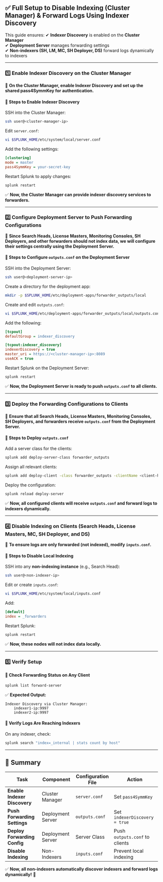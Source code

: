 ## ✅ Full Setup to Disable Indexing (Cluster Manager) & Forward Logs Using Indexer Discovery

This guide ensures:
✔ **Indexer Discovery** is enabled on the **Cluster Manager**  
✔ **Deployment Server** manages forwarding settings  
✔ **Non-indexers (SH, LM, MC, SH Deployer, DS)** forward logs dynamically to indexers  

---

### 1️⃣ Enable Indexer Discovery on the Cluster Manager

📌 **On the Cluster Manager, enable Indexer Discovery and set up the shared pass4SymmKey for authentication.**  

#### 🔹 Steps to Enable Indexer Discovery

SSH into the Cluster Manager:
```bash
ssh user@<cluster-manager-ip>
```

Edit `server.conf`:
```bash
vi $SPLUNK_HOME/etc/system/local/server.conf
```

Add the following settings:
```ini
[clustering]
mode = master
pass4SymmKey = your-secret-key
```

Restart Splunk to apply changes:
```bash
splunk restart
```

✅ **Now, the Cluster Manager can provide indexer discovery services to forwarders.**  

---

### 2️⃣ Configure Deployment Server to Push Forwarding Configurations

📌 **Since Search Heads, License Masters, Monitoring Consoles, SH Deployers, and other forwarders should not index data, we will configure their settings centrally using the Deployment Server.**  

#### 🔹 Steps to Configure `outputs.conf` on the Deployment Server

SSH into the Deployment Server:
```bash
ssh user@<deployment-server-ip>
```

Create a directory for the deployment app:
```bash
mkdir -p $SPLUNK_HOME/etc/deployment-apps/forwarder_outputs/local
```

Create and edit `outputs.conf`:
```bash
vi $SPLUNK_HOME/etc/deployment-apps/forwarder_outputs/local/outputs.conf
```

Add the following:
```ini
[tcpout]
defaultGroup = indexer_discovery

[tcpout:indexer_discovery]
indexerDiscovery = true
master_uri = https://<cluster-manager-ip>:8089
useACK = true
```

Restart Splunk on the Deployment Server:
```bash
splunk restart
```

✅ **Now, the Deployment Server is ready to push `outputs.conf` to all clients.**  

---

### 3️⃣ Deploy the Forwarding Configurations to Clients

📌 **Ensure that all Search Heads, License Masters, Monitoring Consoles, SH Deployers, and forwarders receive `outputs.conf` from the Deployment Server.**  

#### 🔹 Steps to Deploy `outputs.conf`

Add a server class for the clients:
```bash
splunk add deploy-server-class forwarder_outputs
```

Assign all relevant clients:
```bash
splunk add deploy-client -class forwarder_outputs -clientName <client-hostname>
```

Deploy the configuration:
```bash
splunk reload deploy-server
```

✅ **Now, all configured clients will receive `outputs.conf` and forward logs to indexers dynamically.**  

---

### 4️⃣ Disable Indexing on Clients (Search Heads, License Masters, MC, SH Deployer, and DS)

📌 **To ensure logs are only forwarded (not indexed), modify `inputs.conf`.**  

#### 🔹 Steps to Disable Local Indexing

SSH into any **non-indexing instance** (e.g., Search Head):
```bash
ssh user@<non-indexer-ip>
```

Edit or create `inputs.conf`:
```bash
vi $SPLUNK_HOME/etc/system/local/inputs.conf
```

Add:
```ini
[default]
index = _forwarders
```

Restart Splunk:
```bash
splunk restart
```

✅ **Now, these nodes will not index data locally.**  

---

### 5️⃣ Verify Setup

#### 🔹 Check Forwarding Status on Any Client
```bash
splunk list forward-server
```

✅ **Expected Output:**
```
Indexer Discovery via Cluster Manager:
    indexer1-ip:9997
    indexer2-ip:9997
```

#### 🔹 Verify Logs Are Reaching Indexers
On any indexer, check:
```bash
splunk search "index=_internal | stats count by host"
```

---

## 📌 Summary

| **Task** | **Component** | **Configuration File** | **Action** |
|----------|--------------|--------------------|-----------|
| **Enable Indexer Discovery** | Cluster Manager | `server.conf` | Set `pass4SymmKey` |
| **Push Forwarding Settings** | Deployment Server | `outputs.conf` | Set `indexerDiscovery = true` |
| **Deploy Forwarding Config** | Deployment Server | Server Class | Push `outputs.conf` to clients |
| **Disable Indexing** | Non-Indexers | `inputs.conf` | Prevent local indexing |

✅ **Now, all non-indexers automatically discover indexers and forward logs dynamically!** 🚀

